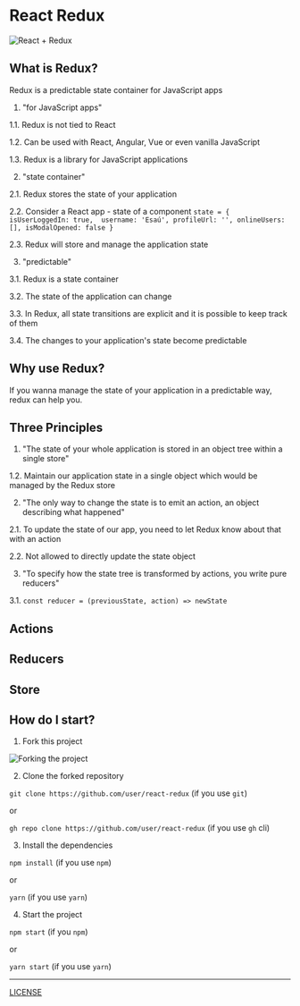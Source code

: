 # React Redux

![React + Redux](https://miro.medium.com/max/800/1*bs6W6c6yYS36PcD9joLVtw.png)

## What is Redux?

Redux is a predictable state container for JavaScript apps

1. "for JavaScript apps"

  1.1. Redux is not tied to React

  1.2. Can be used with React, Angular, Vue or even vanilla JavaScript
  
  1.3. Redux is a library for JavaScript applications

2. "state container"

  2.1. Redux stores the state of your application

  2.2. Consider a React app - state of a component
    ```
    state = {
      isUserLoggedIn: true, 
      username: 'Esaú',
      profileUrl: '',
      onlineUsers: [],
      isModalOpened: false
    }
    ```

  2.3. Redux will store and manage the application state

3. "predictable"

  3.1. Redux is a state container

  3.2. The state of the application can change

  3.3. In Redux, all state transitions are explicit and it is possible to keep track of them

  3.4. The changes to your application's state become predictable

## Why use Redux?

If you wanna manage the state of your application in a predictable way, redux can help you.

## Three Principles

1. "The state of your whole application is stored in an object tree within a single store"

  1.2. Maintain our application state in a single object which would be managed by the Redux store 

2. "The only way to change the state is to emit an action, an object describing what happened"

  2.1. To update the state of our app, you need to let Redux know about that with an action

  2.2. Not allowed to directly update the state object

3. "To specify how the state tree is transformed by actions, you write pure reducers"

  3.1. `const reducer = (previousState, action) => newState`

## Actions

## Reducers

## Store 

## How do I start?

1. Fork this project

![Forking the project](https://camo.githubusercontent.com/6f03010c651d060f8b7cfc17da7098c1757c4ead/68747470733a2f2f6669727374636f6e747269627574696f6e732e6769746875622e696f2f6173736574732f526561646d652f666f726b2e706e67)

2. Clone the forked repository

`git clone https://github.com/user/react-redux` (if you use `git`)

or 

`gh repo clone https://github.com/user/react-redux` (if you use `gh` cli)

3. Install the dependencies

`npm install` (if you use `npm`)

or

`yarn` (if you use `yarn`)

4. Start the project 

`npm start` (if you `npm`)

or

`yarn start` (if you use `yarn`)

-----

[LICENSE](./LICENSE)
